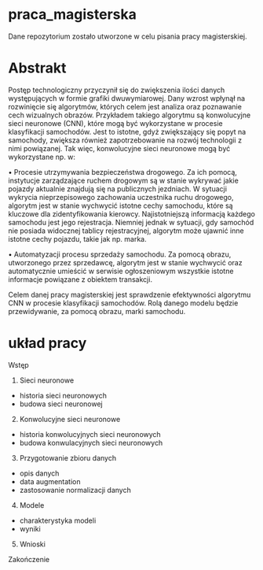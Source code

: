 # praca_magisterska
Dane repozytorium zostało utworzone w celu pisania pracy magisterskiej.

# Abstrakt
Postęp technologiczny przyczynił się do zwiększenia ilości danych występujących w formie grafiki dwuwymiarowej. Dany wzrost wpłynął na rozwinięcie się algorytmów, których celem jest analiza oraz poznawanie cech wizualnych obrazów. Przykładem takiego algorytmu są konwolucyjne sieci neuronowe (CNN), które mogą być wykorzystane w procesie klasyfikacji samochodów. Jest to istotne, gdyż zwiększający się popyt na samochody, zwiększa również zapotrzebowanie na rozwój technologii z nimi powiązanej. Tak więc, konwolucyjne sieci neuronowe mogą być wykorzystane np. w:

•	Procesie utrzymywania bezpieczeństwa drogowego.  Za ich pomocą, instytucje zarządzające ruchem drogowym są w stanie wykrywać jakie pojazdy aktualnie znajdują się na publicznych jezdniach. W sytuacji wykrycia nieprzepisowego zachowania uczestnika ruchu drogowego, algorytm jest w stanie wychwycić istotne cechy samochodu, które są kluczowe dla zidentyfikowania kierowcy. Najistotniejszą informacją każdego samochodu jest jego rejestracja. Niemniej jednak w sytuacji, gdy samochód nie posiada widocznej tablicy rejestracyjnej, algorytm może ujawnić inne istotne cechy pojazdu, takie jak np. marka.

•	Automatyzacji procesu sprzedaży samochodu. Za pomocą obrazu, utworzonego przez sprzedawcę, algorytm jest w stanie wychwycić oraz automatycznie umieścić w serwisie ogłoszeniowym wszystkie istotne informacje powiązane z obiektem transakcji. 

Celem danej pracy magisterskiej jest sprawdzenie efektywności algorytmu CNN w procesie klasyfikacji samochodów. Rolą danego modelu będzie przewidywanie, za pomocą obrazu, marki samochodu.  


# układ pracy

Wstęp

1. Sieci neuronowe
 - historia sieci neuronowych
 - budowa sieci neuronowej
2. Konwolucyjne sieci neuronowe
 - historia konwolucyjnych sieci neuronowych
 - budowa konwulacyjnych sieci neuronowych
3. Przygotowanie zbioru danych
 - opis danych
 - data augmentation
 - zastosowanie normalizacji danych
4. Modele
 - charakterystyka modeli
 - wyniki
 5. Wnioski
 
 Zakończenie
